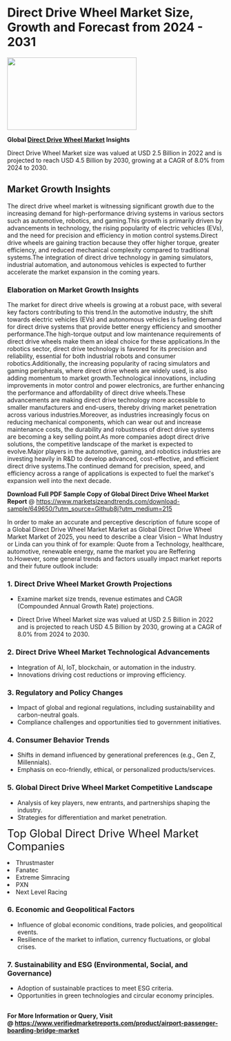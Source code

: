 <H1>Direct Drive Wheel Market Size, Growth and Forecast from 2024 - 2031</H1><img class="aligncenter size-medium wp-image-584254" src="https://thirdeyenews.in/wp-content/uploads/2024/09/Global-Market-Research-300x168.jpeg" alt="" width="300" height="168" /><p><strong>Global&nbsp;<a href="https://www.marketsizeandtrends.com/download-sample/649650/?utm_source=Github8j?utm_medium=215">Direct Drive Wheel Market</a> Insights</strong></p><p>Direct Drive Wheel Market size was valued at USD 2.5 Billion in 2022 and is projected to reach USD 4.5 Billion by 2030, growing at a CAGR of 8.0% from 2024 to 2030.</p><p><h2>Market Growth Insights</h2> <p>The direct drive wheel market is witnessing significant growth due to the increasing demand for high-performance driving systems in various sectors such as automotive, robotics, and gaming.This growth is primarily driven by advancements in technology, the rising popularity of electric vehicles (EVs), and the need for precision and efficiency in motion control systems.Direct drive wheels are gaining traction because they offer higher torque, greater efficiency, and reduced mechanical complexity compared to traditional systems.The integration of direct drive technology in gaming simulators, industrial automation, and autonomous vehicles is expected to further accelerate the market expansion in the coming years.</p> <h3>Elaboration on Market Growth Insights</h3> <p>The market for direct drive wheels is growing at a robust pace, with several key factors contributing to this trend.In the automotive industry, the shift towards electric vehicles (EVs) and autonomous vehicles is fueling demand for direct drive systems that provide better energy efficiency and smoother performance.The high-torque output and low maintenance requirements of direct drive wheels make them an ideal choice for these applications.In the robotics sector, direct drive technology is favored for its precision and reliability, essential for both industrial robots and consumer robotics.Additionally, the increasing popularity of racing simulators and gaming peripherals, where direct drive wheels are widely used, is also adding momentum to market growth.Technological innovations, including improvements in motor control and power electronics, are further enhancing the performance and affordability of direct drive wheels.These advancements are making direct drive technology more accessible to smaller manufacturers and end-users, thereby driving market penetration across various industries.Moreover, as industries increasingly focus on reducing mechanical components, which can wear out and increase maintenance costs, the durability and robustness of direct drive systems are becoming a key selling point.As more companies adopt direct drive solutions, the competitive landscape of the market is expected to evolve.Major players in the automotive, gaming, and robotics industries are investing heavily in R&D to develop advanced, cost-effective, and efficient direct drive systems.The continued demand for precision, speed, and efficiency across a range of applications is expected to fuel the market's expansion well into the next decade.<p><span class=""><strong>Download Full PDF Sample Copy of Global Direct Drive Wheel Market Report</strong> @ <a href="https://www.marketsizeandtrends.com/download-sample/649650/?utm_source=Github8j?utm_medium=215" target="_blank">https://www.marketsizeandtrends.com/download-sample/649650/?utm_source=Github8j?utm_medium=215</a></span></p><p>In order to make an accurate and perceptive description of future scope of a Global&nbsp;Direct Drive Wheel Market Market as Global&nbsp;Direct Drive Wheel Market Market of 2025, you need to describe a clear Vision &ndash; What Industry or Linda can you think of for example: Quote from a Technology, healthcare, automotive, renewable energy, name the market you are Reffering to.However, some general trends and factors usually impact market reports and their future outlook include:</p><h3>1.&nbsp;<strong>Direct Drive Wheel Market Growth Projections</strong></h3><ul><li>Examine market size trends, revenue estimates and CAGR (Compounded Annual Growth Rate) projections.</li><li><p>Direct Drive Wheel Market size was valued at USD 2.5 Billion in 2022 and is projected to reach USD 4.5 Billion by 2030, growing at a CAGR of 8.0% from 2024 to 2030.</p></li></ul><h3>2.&nbsp;<strong>Direct Drive Wheel Market Technological Advancements</strong></h3><ul><li>Integration of AI, IoT, blockchain, or automation in the industry.</li><li>Innovations driving cost reductions or improving efficiency.</li></ul><h3>3.&nbsp;<strong>Regulatory and Policy Changes</strong></h3><ul><li>Impact of global and regional regulations, including sustainability and carbon-neutral goals.</li><li>Compliance challenges and opportunities tied to government initiatives.</li></ul><h3>4.&nbsp;<strong>Consumer Behavior Trends</strong></h3><ul><li>Shifts in demand influenced by generational preferences (e.g., Gen Z, Millennials).</li><li>Emphasis on eco-friendly, ethical, or personalized products/services.</li></ul><h3>5.&nbsp;<strong>Global Direct Drive Wheel Market Competitive Landscape</strong></h3><ul><li>Analysis of key players, new entrants, and partnerships shaping the industry.</li><li>Strategies for differentiation and market penetration.</li></ul><p data-pm-slice="1 1 []"><span style="color: inherit; font-family: inherit; font-size: 25px;">Top Global Direct Drive Wheel Market Companies</span></p><div class="" data-test-id=""><p><li>Thrustmaster</li><li> Fanatec</li><li> Extreme Simracing</li><li> PXN</li><li> Next Level Racing</li></p></div><h3>6.&nbsp;<strong>Economic and Geopolitical Factors</strong></h3><ul><li>Influence of global economic conditions, trade policies, and geopolitical events.</li><li>Resilience of the market to inflation, currency fluctuations, or global crises.</li></ul><h3>7.&nbsp;<strong>Sustainability and ESG (Environmental, Social, and Governance)</strong></h3><ul><li>Adoption of sustainable practices to meet ESG criteria.</li><li>Opportunities in green technologies and circular economy principles.</li></ul><h2><strong style="font-size: 14px;">For More Information or Query, Visit @&nbsp;</strong><a style="background-color: #ffffff; font-size: 14px;" href="https://www.marketsizeandtrends.com/report/direct-drive-wheel-market/" target="_blank">https://www.verifiedmarketreports.com/product/airport-passenger-boarding-bridge-market</a></h2>